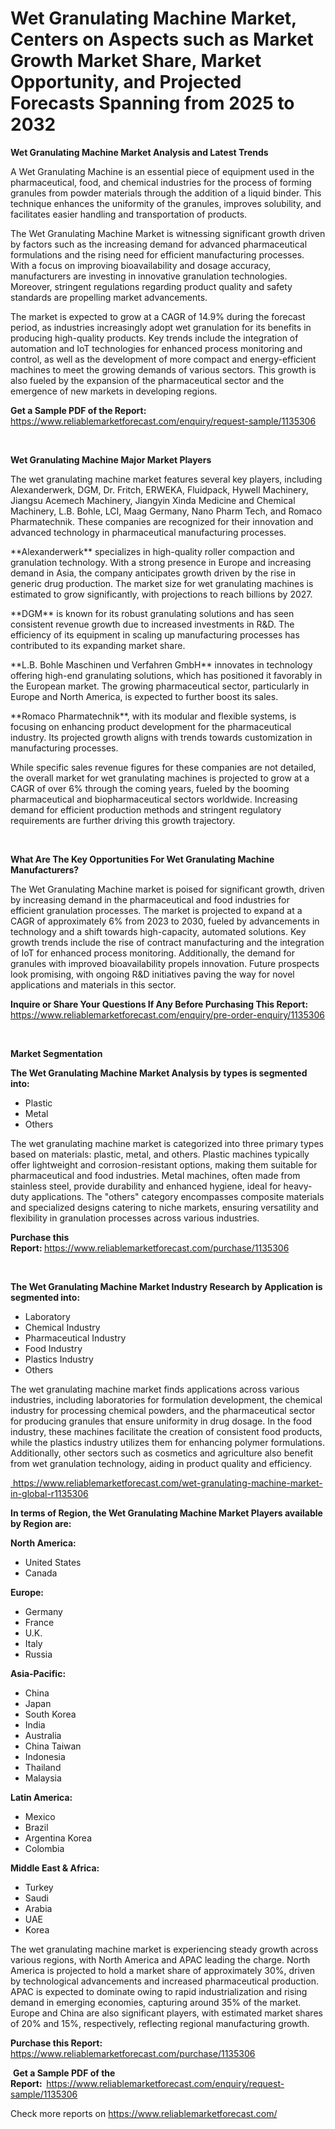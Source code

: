 <p><h1>Wet Granulating Machine Market, Centers on Aspects such as Market Growth Market Share, Market Opportunity, and Projected Forecasts Spanning from 2025 to 2032</h1></p><p><strong>Wet Granulating Machine Market Analysis and Latest Trends</strong></p>
<p><p>A Wet Granulating Machine is an essential piece of equipment used in the pharmaceutical, food, and chemical industries for the process of forming granules from powder materials through the addition of a liquid binder. This technique enhances the uniformity of the granules, improves solubility, and facilitates easier handling and transportation of products.</p><p>The Wet Granulating Machine Market is witnessing significant growth driven by factors such as the increasing demand for advanced pharmaceutical formulations and the rising need for efficient manufacturing processes. With a focus on improving bioavailability and dosage accuracy, manufacturers are investing in innovative granulation technologies. Moreover, stringent regulations regarding product quality and safety standards are propelling market advancements.</p><p>The market is expected to grow at a CAGR of 14.9% during the forecast period, as industries increasingly adopt wet granulation for its benefits in producing high-quality products. Key trends include the integration of automation and IoT technologies for enhanced process monitoring and control, as well as the development of more compact and energy-efficient machines to meet the growing demands of various sectors. This growth is also fueled by the expansion of the pharmaceutical sector and the emergence of new markets in developing regions.</p></p>
<p><strong>Get a Sample PDF of the Report:&nbsp;</strong> <a href="https://www.reliablemarketforecast.com/enquiry/request-sample/1135306?utm_campaign=3071&utm_medium=2&utm_source=Github&utm_content=ia&utm_term=25032025&utm_id=wet-granulating-machine">https://www.reliablemarketforecast.com/enquiry/request-sample/1135306</a></p>
<p>&nbsp;</p>
<p><strong>Wet Granulating Machine Major Market Players</strong></p>
<p><p>The wet granulating machine market features several key players, including Alexanderwerk, DGM, Dr. Fritch, ERWEKA, Fluidpack, Hywell Machinery, Jiangsu Acemech Machinery, Jiangyin Xinda Medicine and Chemical Machinery, L.B. Bohle, LCI, Maag Germany, Nano Pharm Tech, and Romaco Pharmatechnik. These companies are recognized for their innovation and advanced technology in pharmaceutical manufacturing processes.</p><p>**Alexanderwerk** specializes in high-quality roller compaction and granulation technology. With a strong presence in Europe and increasing demand in Asia, the company anticipates growth driven by the rise in generic drug production. The market size for wet granulating machines is estimated to grow significantly, with projections to reach billions by 2027.</p><p>**DGM** is known for its robust granulating solutions and has seen consistent revenue growth due to increased investments in R&D. The efficiency of its equipment in scaling up manufacturing processes has contributed to its expanding market share.</p><p>**L.B. Bohle Maschinen und Verfahren GmbH** innovates in technology offering high-end granulating solutions, which has positioned it favorably in the European market. The growing pharmaceutical sector, particularly in Europe and North America, is expected to further boost its sales.</p><p>**Romaco Pharmatechnik**, with its modular and flexible systems, is focusing on enhancing product development for the pharmaceutical industry. Its projected growth aligns with trends towards customization in manufacturing processes.</p><p>While specific sales revenue figures for these companies are not detailed, the overall market for wet granulating machines is projected to grow at a CAGR of over 6% through the coming years, fueled by the booming pharmaceutical and biopharmaceutical sectors worldwide. Increasing demand for efficient production methods and stringent regulatory requirements are further driving this growth trajectory.</p></p>
<p>&nbsp;</p>
<p><strong>What Are The Key Opportunities For Wet Granulating Machine Manufacturers?</strong></p>
<p><p>The Wet Granulating Machine market is poised for significant growth, driven by increasing demand in the pharmaceutical and food industries for efficient granulation processes. The market is projected to expand at a CAGR of approximately 6% from 2023 to 2030, fueled by advancements in technology and a shift towards high-capacity, automated solutions. Key growth trends include the rise of contract manufacturing and the integration of IoT for enhanced process monitoring. Additionally, the demand for granules with improved bioavailability propels innovation. Future prospects look promising, with ongoing R&D initiatives paving the way for novel applications and materials in this sector.</p></p>
<p><strong>Inquire or Share Your Questions If Any Before Purchasing This Report:</strong> <a href="https://www.reliablemarketforecast.com/enquiry/pre-order-enquiry/1135306?utm_campaign=3071&utm_medium=2&utm_source=Github&utm_content=ia&utm_term=25032025&utm_id=wet-granulating-machine">https://www.reliablemarketforecast.com/enquiry/pre-order-enquiry/1135306</a></p>
<p>&nbsp;</p>
<p><strong>Market Segmentation</strong></p>
<p><strong>The Wet Granulating Machine Market Analysis by types is segmented into:</strong></p>
<p><ul><li>Plastic</li><li>Metal</li><li>Others</li></ul></p>
<p><p>The wet granulating machine market is categorized into three primary types based on materials: plastic, metal, and others. Plastic machines typically offer lightweight and corrosion-resistant options, making them suitable for pharmaceutical and food industries. Metal machines, often made from stainless steel, provide durability and enhanced hygiene, ideal for heavy-duty applications. The "others" category encompasses composite materials and specialized designs catering to niche markets, ensuring versatility and flexibility in granulation processes across various industries.</p></p>
<p><strong>Purchase this Report:&nbsp;</strong><a href="https://www.reliablemarketforecast.com/purchase/1135306?utm_campaign=3071&utm_medium=2&utm_source=Github&utm_content=ia&utm_term=25032025&utm_id=wet-granulating-machine">https://www.reliablemarketforecast.com/purchase/1135306</a></p>
<p>&nbsp;</p>
<p><strong>The Wet Granulating Machine Market Industry Research by Application is segmented into:</strong></p>
<p><ul><li>Laboratory</li><li>Chemical Industry</li><li>Pharmaceutical Industry</li><li>Food Industry</li><li>Plastics Industry</li><li>Others</li></ul></p>
<p><p>The wet granulating machine market finds applications across various industries, including laboratories for formulation development, the chemical industry for processing chemical powders, and the pharmaceutical sector for producing granules that ensure uniformity in drug dosage. In the food industry, these machines facilitate the creation of consistent food products, while the plastics industry utilizes them for enhancing polymer formulations. Additionally, other sectors such as cosmetics and agriculture also benefit from wet granulation technology, aiding in product quality and efficiency.</p></p>
<p><a href="https://www.reliablemarketforecast.com/wet-granulating-machine-market-in-global-r1135306?utm_campaign=3071&utm_medium=2&utm_source=Github&utm_content=ia&utm_term=25032025&utm_id=wet-granulating-machine">&nbsp;https://www.reliablemarketforecast.com/wet-granulating-machine-market-in-global-r1135306</a></p>
<p><strong>In terms of Region, the Wet Granulating Machine Market Players available by Region are:</strong></p>
<p>
    <p> <strong> North America: </strong>
        <ul>
            <li>United States</li>
            <li>Canada</li>
        </ul>
        </p> 
    <p> <strong> Europe: </strong>
        <ul>
            <li>Germany</li>
            <li>France</li>
            <li>U.K.</li>
            <li>Italy</li>
            <li>Russia</li>
        </ul>
        </p> 
    <p> <strong> Asia-Pacific: </strong>
        <ul>
            <li>China</li>
            <li>Japan</li>
            <li>South Korea</li>
            <li>India</li>
            <li>Australia</li>
            <li>China Taiwan</li>
            <li>Indonesia</li>
            <li>Thailand</li>
            <li>Malaysia</li>
        </ul>
        </p> 
    <p> <strong> Latin America: </strong>
        <ul>
            <li>Mexico</li>
            <li>Brazil</li>
            <li>Argentina Korea</li>
            <li>Colombia</li>
        </ul>
        </p> 
    <p> <strong> Middle East & Africa: </strong>
        <ul>
            <li>Turkey</li>
            <li>Saudi</li>
            <li>Arabia</li>
            <li>UAE</li>
            <li>Korea</li>
        </ul>
    </p>
    </p>
<p><p>The wet granulating machine market is experiencing steady growth across various regions, with North America and APAC leading the charge. North America is projected to hold a market share of approximately 30%, driven by technological advancements and increased pharmaceutical production. APAC is expected to dominate owing to rapid industrialization and rising demand in emerging economies, capturing around 35% of the market. Europe and China are also significant players, with estimated market shares of 20% and 15%, respectively, reflecting regional manufacturing growth.</p></p>
<p><strong>Purchase this Report: </strong><a href="https://www.reliablemarketforecast.com/purchase/1135306?utm_campaign=3071&utm_medium=2&utm_source=Github&utm_content=ia&utm_term=25032025&utm_id=wet-granulating-machine">https://www.reliablemarketforecast.com/purchase/1135306</a></p>
<p>&nbsp;<strong>Get a Sample PDF of the Report:&nbsp;&nbsp;</strong><a href="https://www.reliablemarketforecast.com/enquiry/request-sample/1135306?utm_campaign=3071&utm_medium=2&utm_source=Github&utm_content=ia&utm_term=25032025&utm_id=wet-granulating-machine">https://www.reliablemarketforecast.com/enquiry/request-sample/1135306</a></p>
<p><strong></strong></p>
<p>Check more reports on <a href="https://www.reliablemarketforecast.com/?utm_campaign=3071&utm_medium=2&utm_source=Github&utm_content=ia&utm_term=25032025&utm_id=wet-granulating-machine">https://www.reliablemarketforecast.com/</a></p>